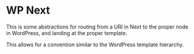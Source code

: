 # WP Next

This is some abstractions for routing from a URI in Next to the proper node in WordPress, and landing at the proper template.

This allows for a convention similar to the WordPress template hierarchy.
